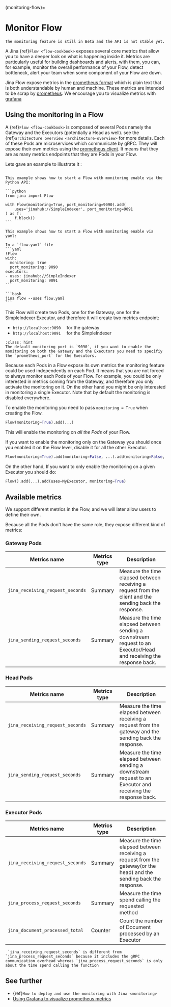 (monitoring-flow)=
# Monitor Flow

```{caution} 
The monitoring feature is still in Beta and the API is not stable yet.
```

A Jina {ref}`Flow <flow-cookbook>` exposes several core metrics that allow you to have a deeper look
on what is happening inside it. Metrics are particularly useful for building dashboards and alerts, with them, you can, for example, monitor the overall performance 
of your Flow, detect bottleneck, alert your team when some component of your Flow are down.

Jina Flow expose metrics in the [prometheus format](https://prometheus.io/docs/instrumenting/exposition_formats/) which
is plain text that is both understandable by human and machine. These metrics are intended to be scrap by [prometheus](https://prometheus.io/). 
We encourage you to visualize metrics with [grafana](https://grafana.com/)


## Using the monitoring in a Flow

A {ref}`Flow <flow-cookbook>` is composed of several Pods namely the Gateway and the Executors (potentially a Head as well). 
see the {ref}`architecture overview <architecture-overview>` for more details. Each of these Pods are microservices which communicate 
by gRPC. They will expose their own metrics using the [prometheus client](https://prometheus.io/docs/instrumenting/clientlibs/).
It means that they are as many metrics endpoints that they are Pods in your Flow. 

Lets gave an example to illustrate it :

````{tab} via Python API

This example shows how to start a Flow with monitoring enable via the Python API:

```python
from jina import Flow

with Flow(monitoring=True, port_monitoring=9090).add(
    uses='jinahub://SimpleIndexer', port_monitoring=9091
) as f:
    f.block()
```
````

````{tab} via YAML
This example shows how to start a Flow with monitoring enable via yaml:

In a `flow.yaml` file
```yaml
!Flow
with:
  monitoring: true
  port_monitoring: 9090
executors:
- uses: jinahub://SimpleIndexer
  port_monitoring: 9091
```

```bash
jina flow --uses flow.yaml
```
````

This Flow will create two Pods, one for the Gateway, one for the SimpleIndexer Executor, and therefore it will create two 
metrics endpoint:

* `http://localhost:9090  ` for the gateway
* `http://localhost:9091  ` for the SimpleIndexer

````{admonition} Default Monitoring port
:class: hint
The default monitoring port is `9090`, if you want to enable the monitoring on both the Gateway and the Executors you need to specifiy
the `prometheus_port` for the Executors. 
````


Because each Pods in a Flow expose its own metrics the monitoring feature could be used independently on each Pod.
It means that you are not forced to always monitor each Pods of your Flow. For example, you could be only interested in
metrics coming from the Gateway, and therefore you only activate the monitoring on it. On the other hand you might be only
interested in monitoring a single Executor. Note that by default the monitoring is disabled everywhere.

To enable the monitoring you need to pass `monitoring = True` when creating the Flow.
```python
Flow(monitoring=True).add(...)
```
This will enable the monitoring on *all the Pods* of your Flow. 

If you want to enable the monitoring only on the Gateway you should once you enabled it on the Flow level, disable it for 
all the other Executor.

```python
Flow(monitoring=True).add(monitoring=False, ...).add(monitoring=False, ...)
```

On the other hand, If you want to only enable the monitoring on a given Executor you should do:
```python
Flow().add(...).add(uses=MyExecutor, monitoring=True)
```

## Available metrics

We support different metrics in the Flow, and we will later allow users to define their own.

Because all the Pods don't have the same role, they expose different kind of metrics:


### Gateway Pods

| Metrics name                       | Metrics type | Description                                                                                                                                                                                                                                                                |
|------------------------------------|--------------|----------------------------------------------------------------------------------------------------------------------------------------------------------------------------------------------------------------------------------------------------------------------------|
| `jina_receiving_request_seconds`   |   Summary    | Measure the time elapsed between receiving a request from the client and the sending back the response.                                                                                                                                                                    |
| `jina_sending_request_seconds`     |   Summary    | Measure the time elapsed between sending a downstream request to an Executor/Head and receiving the response back.                                                                                                                                                         |

### Head Pods

| Metrics name                       | Metrics type | Description                                                                                                     |
|------------------------------------|--------------|-----------------------------------------------------------------------------------------------------------------|
| `jina_receiving_request_seconds`   |   Summary    | Measure the time elapsed between receiving a request from the gateway and the sending back the response.        |
| `jina_sending_request_seconds`     |   Summary    | Measure the time elapsed between sending a downstream request to an Executor and receiving the response back.   |

### Executor Pods

| Metrics name                     | Metrics type | Description                                                                                                           |
|----------------------------------|--------------|-----------------------------------------------------------------------------------------------------------------------|
| `jina_receiving_request_seconds` | Summary      | Measure the time elapsed between receiving a request from the gateway(or the head) and the sending back the response. |
| `jina_process_request_seconds`   | Summary      | Measure the time spend calling the requested method                                                                   |
| `jina_document_processed_total`  | Counter      | Count the number of Document processed by an Executor                                                                 |

```{hint} 
 `jina_receiving_request_seconds` is different from `jina_process_request_seconds` because it includes the gRPC communication overhead whereas `jina_process_request_seconds` is only about the time spend calling the function 
```


## See further

- {ref}`How to deploy and use the monitoring with Jina <monitoring>`
- [Using Grafana to visualize prometheus metrics](https://grafana.com/docs/grafana/latest/getting-started/getting-started-prometheus/)

